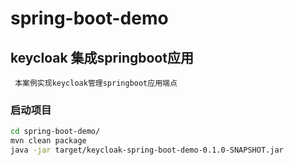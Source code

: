 # spring-boot-demo

## keycloak 集成springboot应用
```aidl
 本案例实现keycloak管理springboot应用端点
```
### 启动项目
```bash
cd spring-boot-demo/
mvn clean package
java -jar target/keycloak-spring-boot-demo-0.1.0-SNAPSHOT.jar
```